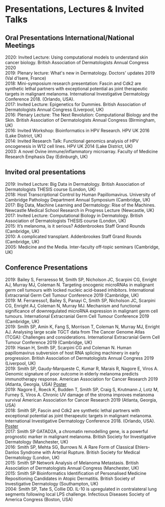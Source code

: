
# Presentations, Lectures & Invited Talks

## Oral Presentations International/National Meetings 

2020: Invited Lecture: Using computational models to understand skin cancer biology. British Association of Dermatologists Annual Congress 2020 <br>
2019: Plenary lecture: What's new in Dermatology. Doctors' updates 2019 (Val d'Isere, France) <br>
2018: Mini-symposium research presentation: Fascin and Cdk2 are synthetic lethal partners with exceptional potential as joint therapeutic targets in malignant melanoma. International Investigative Dermatology Conference 2018. (Orlando, USA). <br>
2017: Invited Lecture: Epigenetics for Dummies. British Association of Dermatologists Annual Congress (Liverpool, UK)  <br>
2016: Plenary Lecture: The Next Revolution: Computational Biology and the Skin. British Association of Dermatologists Annual Congress (Birmingham, UK)  <br>
2016: Invited Workshop: Bioinformatics in HPV Research. HPV UK 2016 (Lake District, UK)  <br>
2014: Invited Research Talk: Functional genomics analysis of HPV oncogenesis in W12 cell lines. HPV UK 2014 (Lake District, UK) <br>
2003: A novel Ovine immune/inflammatory microarray. Faculty of Medicine Research Emphasis Day (Edinburgh, UK) <br>

## Invited oral presentations

2019: Invited Lecture: Big Data in Dermatology. British Association of Dermatologists THESIS course (London, UK) <br>
2018: Host Transcriptional Control by Human Papillomavirus. University of Cambridge Pathology Department Annual Symposium (Cambridge, UK) <br>
2017: Big Data, Machine Learning and Dermatology: Rise of the Machines. Newcastle Medical School Research in Progress Lecture (Newcastle, UK)  <br>
2017: Invited Lecture: Computational Biology in Dermatology. British Association of Dermatologists THESIS course (London, UK) <br>
2015: It’s melanoma, is it serious? Addenbrookes Staff Grand Rounds (Cambridge, UK)  <br>
2010: A complicated transplant. Addenbrookes Staff Grand Rounds (Cambridge, UK) <br>
2005: Medicine and the Media. Inter-faculty off-topic seminars (Cambridge, UK) <br>

## Conference Presentations

2019: Bailey S, Ferraresso M, Smith SP, Nicholson JC, Scarpini CG, Enright AJ, Murray MJ, Coleman N. Targeting oncogenic microRNAs in malignant germ cell tumours with locked nucleic acid-based inhibitors. International Extracranial Germ Cell Tumour Conference 2019 (Cambridge, UK) <br>
2019: M. Ferraresso1, Bailey S, Panayi C, Smith SP, Nicholson JC, Scarpini CG, Enright AJ, Coleman N, Murray MJ. Mechanism and functional significance of downregulated microRNA expression in malignant germ cell tumours. International Extracranial Germ Cell Tumour Conference 2019 (Cambridge, UK) <br>
2019: Smith SP, Amin K, Fang S, Morrison T, Coleman N, Murray MJ, Enright AJ. Analysing large scale TGCT data from The Cancer Genome Atlas (TCGA): Challenges and considerations. International Extracranial Germ Cell Tumour Conference 2019 (Cambridge, UK) <br>
2019: Hasan H, Smith SP, Scarpini CG and Coleman N. Human papillomavirus subversion of host RNA splicing machinery in early progression. British Association of Dermatologists Annual Congress 2019 (Liverpool, UK) <br>
2019: Smith SP, Gaudy-Marqueste C, Kumar R, Marais R, Nagore E, Viros A. Genomic signature of poor outcome in elderly melanoma predicts immunotherapy response. American Association for Cancer Research 2019 (Atlanta, Georgia, USA) [Poster](/AACR_Poster_SPS.pdf/) <br>
2019: Nagore E, Roeck K, Budden T, Smith SP, Craig S, Krutmann J, Lotz M, Furney S, Viros A. Chronic UV damage of the stroma improves melanoma survival  American Association for Cancer Research 2019 (Atlanta, Georgia, USA) <br>
2018: Smith SP, Fascin and Cdk2 are synthetic lethal partners with exceptional potential as joint therapeutic targets in malignant melanoma. International Investigative Dermatology Conference 2018. (Orlando, USA).  [Poster](/IID_2018_poster_SSmith.pdf/) <br>
2017: Smith SP GATAD2A, a chromatin remodelling gene, is a powerful prognostic marker in malignant melanoma. British Society for Investigative Dermatology (Manchester, UK)  <br>
2016: Smith SP, Mehta SG, Burrows N. A Rare Form of Classical Ehlers-Danlos Syndrome with Arterial Rupture. British Society for Medical Dermatology (London, UK)  <br>
2015: Smith SP Network Analysis of Melanoma Metastasis. British Association of Dermatologists Annual Congress (Manchester, UK)  <br>
2015: Smith SP Bioinformatics Identification of Personalised Medicine Repositioning Candidates in Atopic Dermatitis. British Society of Investigative Dermatology (Southampton, UK)  <br>
2004: Smith SP, Tate S, Collie DD. IL-10 is upregulated in contralateral lung segments following local LPS challenge. Infectious Diseases Society of America Congress (Boston, USA) <br>
